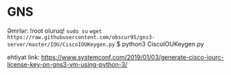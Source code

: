 # GNS

Əmrlər:
!root oluruq!
`sudo su`
`wget https://raw.githubusercontent.com/obscur95/gns3-server/master/IOU/CiscoIOUKeygen.py`
$ python3 CiscoIOUKeygen.py 

ehtiyat link: https://www.systemconf.com/2019/01/03/generate-cisco-iourc-license-key-on-gns3-vm-using-python-3/

